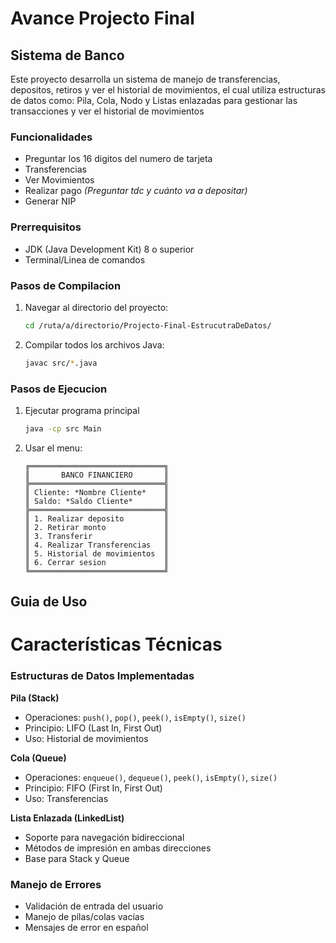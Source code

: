 # Avance Projecto Final 
## Sistema de Banco
Este proyecto desarrolla un sistema de manejo de transferencias, depositos, retiros y ver el historial de movimientos, el cual utiliza estructuras de datos como: Pila, Cola, Nodo y Listas enlazadas para gestionar las transacciones y ver el historial de movimientos


### Funcionalidades
- Preguntar los 16 digitos del numero de tarjeta
- Transferencias 
- Ver Movimientos
- Realizar pago *(Preguntar tdc y cuánto va a depositar)* 
- Generar NIP

### Prerrequisitos 
- JDK (Java Development Kit) 8 o superior 
- Terminal/Linea de comandos

### Pasos de Compilacion
1. Navegar al directorio del proyecto:
    ```bash
   cd /ruta/a/directorio/Projecto-Final-EstrucutraDeDatos/
   ```
2. Compilar todos los archivos Java:
    ```bash
   javac src/*.java
   ```
### Pasos de Ejecucion

1. Ejecutar programa principal
   ```bash
   java -cp src Main
   ```
   
2. Usar el menu:
   ```
   ╔══════════════════════════════╗
   ║       BANCO FINANCIERO       ║
   ╠══════════════════════════════╣
   ║ Cliente: *Nombre Cliente*    ║
   ║ Saldo: *Saldo Cliente*       ║
   ╠══════════════════════════════╣
   ║ 1. Realizar deposito         ║
   ║ 2. Retirar monto             ║
   ║ 3. Transferir                ║
   ║ 4. Realizar Transferencias   ║
   ║ 5. Historial de movimientos  ║
   ║ 6. Cerrar sesion             ║
   ╚══════════════════════════════╝
   ```

## Guia de Uso


# Características Técnicas

### Estructuras de Datos Implementadas

**Pila (Stack)**
- Operaciones: `push()`, `pop()`, `peek()`, `isEmpty()`, `size()`
- Principio: LIFO (Last In, First Out)
- Uso: Historial de movimientos 

**Cola (Queue)**
- Operaciones: `enqueue()`, `dequeue()`, `peek()`, `isEmpty()`, `size()`
- Principio: FIFO (First In, First Out)
- Uso: Transferencias 

**Lista Enlazada (LinkedList)**
- Soporte para navegación bidireccional
- Métodos de impresión en ambas direcciones
- Base para Stack y Queue

### Manejo de Errores
- Validación de entrada del usuario
- Manejo de pilas/colas vacías
- Mensajes de error en español
